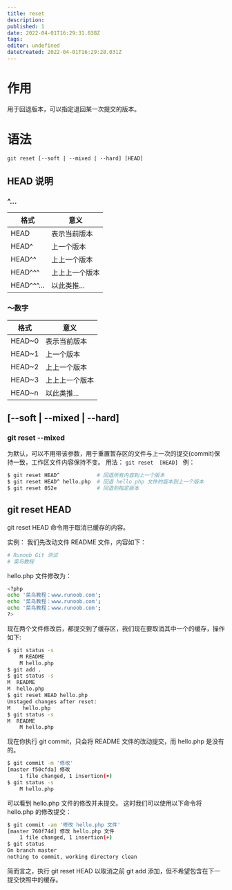 ```yaml
---
title: reset
description: 
published: 1
date: 2022-04-01T16:29:31.838Z
tags: 
editor: undefined
dateCreated: 2022-04-01T16:29:28.031Z
---
```


# 作用
用于回退版本，可以指定退回某一次提交的版本。
# 语法
`git reset [--soft | --mixed | --hard] [HEAD]`
## HEAD 说明
### ^…
| 格式     | 意义           |
| -------- | -------------- |
| HEAD     | 表示当前版本   |
| HEAD^    | 上一个版本     |
| HEAD^^   | 上上一个版本   |
| HEAD^^^  | 上上上一个版本 |
| HEAD^^^… | 以此类推...    |
### ～数字
| 格式   | 意义           |
| ------ | -------------- |
| HEAD~0 | 表示当前版本   |
| HEAD~1 | 上一个版本     |
| HEAD~2 | 上上一个版本   |
| HEAD~3 | 上上上一个版本 |
| HEAD~n | 以此类推...    |


## [--soft | --mixed | --hard]
### git reset --mixed
为默认，可以不用带该参数，用于重置暂存区的文件与上一次的提交(commit)保持一致，工作区文件内容保持不变。
用法：
`git reset  [HEAD] `
例：
```bash
$ git reset HEAD^            # 回退所有内容到上一个版本 
$ git reset HEAD^ hello.php  # 回退 hello.php 文件的版本到上一个版本  
$ git reset 052e             # 回退到指定版本 
```
## git reset HEAD
git reset HEAD 命令用于取消已缓存的内容。  

实例：
我们先改动文件 README 文件，内容如下：
```bash
# Runoob Git 测试
# 菜鸟教程 
```
hello.php 文件修改为：
```bash
<?php
echo '菜鸟教程：www.runoob.com';
echo '菜鸟教程：www.runoob.com';
echo '菜鸟教程：www.runoob.com';
?> 
```
现在两个文件修改后，都提交到了缓存区，我们现在要取消其中一个的缓存，操作如下:
```bash
$ git status -s
    M README
    M hello.php
$ git add .
$ git status -s
M  README
M  hello.php
$ git reset HEAD hello.php 
Unstaged changes after reset:
M    hello.php
$ git status -s
M  README
    M hello.php 
```
现在你执行 git commit，只会将 README 文件的改动提交，而 hello.php 是没有的。
```bash
$ git commit -m '修改'
[master f50cfda] 修改
    1 file changed, 1 insertion(+)
$ git status -s
    M hello.php 
```
可以看到 hello.php 文件的修改并未提交。
这时我们可以使用以下命令将 hello.php 的修改提交：
```bash
$ git commit -am '修改 hello.php 文件'
[master 760f74d] 修改 hello.php 文件
    1 file changed, 1 insertion(+)
$ git status
On branch master
nothing to commit, working directory clean 
```
简而言之，执行 git reset HEAD 以取消之前 git add 添加，但不希望包含在下一提交快照中的缓存。